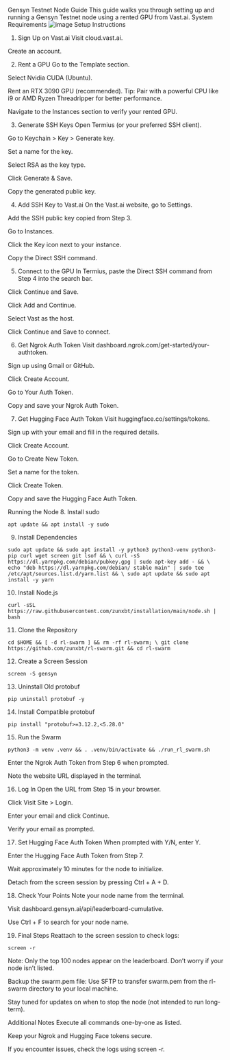 Gensyn Testnet Node Guide
This guide walks you through setting up and running a Gensyn Testnet node using a rented GPU from Vast.ai.
System Requirements
![image](https://github.com/user-attachments/assets/815ae532-529e-4176-be37-3605b85ad384)
Setup Instructions
1. Sign Up on Vast.ai
Visit cloud.vast.ai.

Create an account.

2. Rent a GPU
Go to the Template section.

Select Nvidia CUDA (Ubuntu).

Rent an RTX 3090 GPU (recommended).
Tip: Pair with a powerful CPU like i9 or AMD Ryzen Threadripper for better performance.

Navigate to the Instances section to verify your rented GPU.

3. Generate SSH Keys
Open Termius (or your preferred SSH client).

Go to Keychain > Key > Generate key.

Set a name for the key.

Select RSA as the key type.

Click Generate & Save.

Copy the generated public key.

4. Add SSH Key to Vast.ai
On the Vast.ai website, go to Settings.

Add the SSH public key copied from Step 3.

Go to Instances.

Click the Key icon next to your instance.

Copy the Direct SSH command.

5. Connect to the GPU
In Termius, paste the Direct SSH command from Step 4 into the search bar.

Click Continue and Save.

Click Add and Continue.

Select Vast as the host.

Click Continue and Save to connect.

6. Get Ngrok Auth Token
Visit dashboard.ngrok.com/get-started/your-authtoken.

Sign up using Gmail or GitHub.

Click Create Account.

Go to Your Auth Token.

Copy and save your Ngrok Auth Token.

7. Get Hugging Face Auth Token
Visit huggingface.co/settings/tokens.

Sign up with your email and fill in the required details.

Click Create Account.

Go to Create New Token.

Set a name for the token.

Click Create Token.

Copy and save the Hugging Face Auth Token.

Running the Node
8. Install sudo

`apt update && apt install -y sudo`

9. Install Dependencies

`sudo apt update && sudo apt install -y python3 python3-venv python3-pip curl wget screen git lsof && \
curl -sS https://dl.yarnpkg.com/debian/pubkey.gpg | sudo apt-key add - && \
echo "deb https://dl.yarnpkg.com/debian/ stable main" | sudo tee /etc/apt/sources.list.d/yarn.list && \
sudo apt update && sudo apt install -y yarn`

10. Install Node.js

`curl -sSL https://raw.githubusercontent.com/zunxbt/installation/main/node.sh | bash`

11. Clone the Repository

`cd $HOME && [ -d rl-swarm ] && rm -rf rl-swarm; \
git clone https://github.com/zunxbt/rl-swarm.git && cd rl-swarm`

12. Create a Screen Session

`screen -S gensyn`

13. Uninstall Old protobuf

`pip uninstall protobuf -y`

14. Install Compatible protobuf

`pip install "protobuf>=3.12.2,<5.28.0"`

15. Run the Swarm

`python3 -m venv .venv && . .venv/bin/activate && ./run_rl_swarm.sh`

Enter the Ngrok Auth Token from Step 6 when prompted.

Note the website URL displayed in the terminal.

16. Log In
Open the URL from Step 15 in your browser.

Click Visit Site > Login.

Enter your email and click Continue.

Verify your email as prompted.

17. Set Hugging Face Auth Token
When prompted with Y/N, enter Y.

Enter the Hugging Face Auth Token from Step 7.

Wait approximately 10 minutes for the node to initialize.

Detach from the screen session by pressing Ctrl + A + D.

18. Check Your Points
Note your node name from the terminal.

Visit dashboard.gensyn.ai/api/leaderboard-cumulative.

Use Ctrl + F to search for your node name.

19. Final Steps
Reattach to the screen session to check logs:

```screen -r```

Note: Only the top 100 nodes appear on the leaderboard. Don’t worry if your node isn’t listed.

Backup the swarm.pem file:
Use SFTP to transfer swarm.pem from the rl-swarm directory to your local machine.

Stay tuned for updates on when to stop the node (not intended to run long-term).

Additional Notes
Execute all commands one-by-one as listed.

Keep your Ngrok and Hugging Face tokens secure.

If you encounter issues, check the logs using screen -r.

